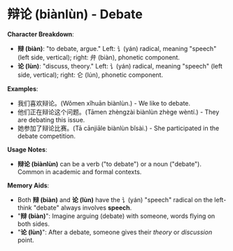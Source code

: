 # **辩论 (biànlùn) - Debate**

**Character Breakdown**:  
- **辩 (biàn)**: "to debate, argue." Left: 讠(yán) radical, meaning "speech" (left side, vertical); right: 弁 (biàn), phonetic component.  
- **论 (lùn)**: "discuss, theory." Left: 讠(yán) radical, meaning "speech" (left side, vertical); right: 仑 (lún), phonetic component.

**Examples**:  
- 我们喜欢辩论。(Wǒmen xǐhuān biànlùn.) - We like to debate.  
- 他们正在辩论这个问题。(Tāmen zhèngzài biànlùn zhège wèntí.) - They are debating this issue.  
- 她参加了辩论比赛。(Tā cānjiāle biànlùn bǐsài.) - She participated in the debate competition.

**Usage Notes**:  
- **辩论 (biànlùn)** can be a verb ("to debate") or a noun ("debate"). Common in academic and formal contexts.

**Memory Aids**:  
- Both **辩 (biàn)** and **论 (lùn)** have the 讠(yán) "speech" radical on the left-think "debate" always involves **speech**.  
- "**辩 (biàn)**": Imagine arguing (debate) with someone, words flying on both sides.  
- "**论 (lùn)**": After a debate, someone gives their *theory* or *discussion* point.